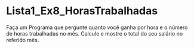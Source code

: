 # Lista1_Ex8_HorasTrabalhadas
Faça um Programa que pergunte quanto você ganha por hora e o número de horas trabalhadas no mês. Calcule e mostre o total do seu salário no referido mês.
